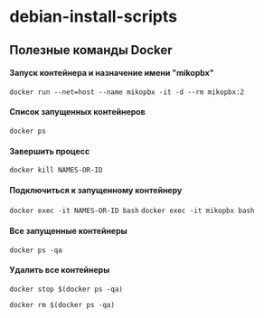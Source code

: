 # debian-install-scripts

## Полезные команды Docker
#### Запуск контейнера и назначение имени "mikopbx"
`docker run --net=host --name mikopbx -it -d --rm mikopbx:2`
#### Список запущенных контейнеров
`docker ps`
#### Завершить процесс
`docker kill NAMES-OR-ID`
#### Подключиться к запущенному контейнеру
`docker exec -it NAMES-OR-ID bash`
`docker exec -it mikopbx bash`

#### Все запущенные контейнеры
`docker ps -qa`

#### Удалить все контейнеры
`docker stop $(docker ps -qa)`

`docker rm $(docker ps -qa)`